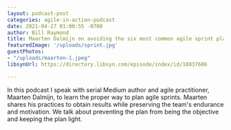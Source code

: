 ```yaml
---
layout: podcast-post
categories: agile-in-action-podcast
date: 2021-04-27 01:00:55 -0700
author: Bill Raymond
title: Maarten Dalmijn on avoiding the six most common agile sprint planning mistakes
featuredImage: '/uploads/sprint.jpg'
guestPhotos:
- "/uploads/maarten-1.jpeg"
libsynUrl: https://directory.libsyn.com/episode/index/id/18837686

---
```

In this podcast I speak with serial Medium author and agile practitioner, Maarten Dalmijn, to learn the proper way to plan agile sprints. Maarten shares his practices to obtain results while preserving the team's endurance and motivation. We talk about preventing the plan from being the objective and keeping the plan light.